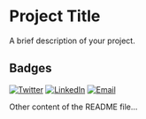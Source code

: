 # Project Title

A brief description of your project.

## Badges

[![Twitter](https://img.shields.io/badge/Twitter-1DA1F2?style=flat-square&logo=twitter&logoColor=white)](https://twitter.com/yourusername)
[![LinkedIn](https://img.shields.io/badge/LinkedIn-0077B5?style=flat-square&logo=linkedin&logoColor=white)](https://linkedin.com/in/yourusername)
[![Email](https://img.shields.io/badge/Email-D14836?style=flat-square&logo=gmail&logoColor=white)](mailto:youremail@example.com)

Other content of the README file...